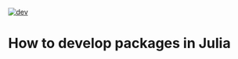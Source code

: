 [![dev](https://img.shields.io/badge/docs-stable-blue.svg)](https://juliaturkudatascience.github.io/PkgTutorial.jl/dev/)

# How to develop packages in Julia
